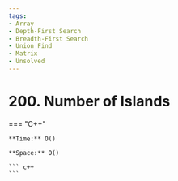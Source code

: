 ```yaml
---
tags:
- Array
- Depth-First Search
- Breadth-First Search
- Union Find
- Matrix
- Unsolved
---
```



# 200. Number of Islands

=== "C++"

    **Time:** O()

    **Space:** O()

    ``` c++
    ```